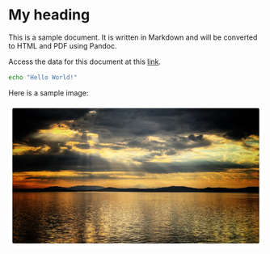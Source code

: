 # My heading

This is a sample document. It is written in Markdown and will be converted to HTML and PDF using Pandoc.

Access the data for this document at this [link](https://www.dropbox.com/scl/fi/pziswauophnmkts380mbd/document_three.tar.gz?rlkey=uraq2c73gmw7g3hh2hxzdf3l1&dl=0).

```bash
echo "Hello World!"
```

Here is a sample image:

![This is a sample image](includes/8d674c7afb7cfe624fdcb5625c5b9911.jpg)
